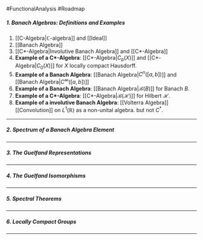 #FunctionalAnalysis #Roadmap 

##### 1. Banach Algebras: Definitions and Examples
1. [[C-Algebra|$\mathbb{C}$-algebra]] and [[Ideal]]
3. [[Banach Algebra]]
4. [[C*-Algebra|Involutive Banach Algebra]] and [[C*-Algebra]]
5. **Example of a C\*-Algebra**: [[C*-Algebra|$C_{b}(X)$]] and [[C*-Algebra|$C_{0}(X)$]] for $X$ locally compact Hausdorff.
6. **Example of a Banach Algebra**: [[Banach Algebra|$C^n([a,b])$]] and [[Banach Algebra|$C^\infty([a,b])$]]
7. **Example of a Banach Algebra**: [[Banach Algebra|$\mathcal{B}(B)$]] for Banach $B$.
8. **Example of a C\*-Algebra**: [[C*-Algebra|$\mathcal{B}(\mathcal{H})$]] for Hilbert $\mathcal{H}$.
9. **Example of a involutive Banach Algebra**: [[Volterra Algebra]] [[Convolution]] on $L^1(\mathbb{R})$ as a non-unital algebra. but not $C^{*}$.
---
##### 2. Spectrum of a Banach Algebra Element
---
##### 3. The Guelfand Representations
---
##### 4. The Guelfand Isomorphisms
---
##### 5. Spectral Theorems
---
##### 6. Locally Compact Groups
---
